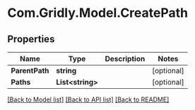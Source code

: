 
# Com.Gridly.Model.CreatePath

## Properties

Name | Type | Description | Notes
------------ | ------------- | ------------- | -------------
**ParentPath** | **string** |  | [optional] 
**Paths** | **List&lt;string&gt;** |  | [optional] 

[[Back to Model list]](../README.md#documentation-for-models)
[[Back to API list]](../README.md#documentation-for-api-endpoints)
[[Back to README]](../README.md)

